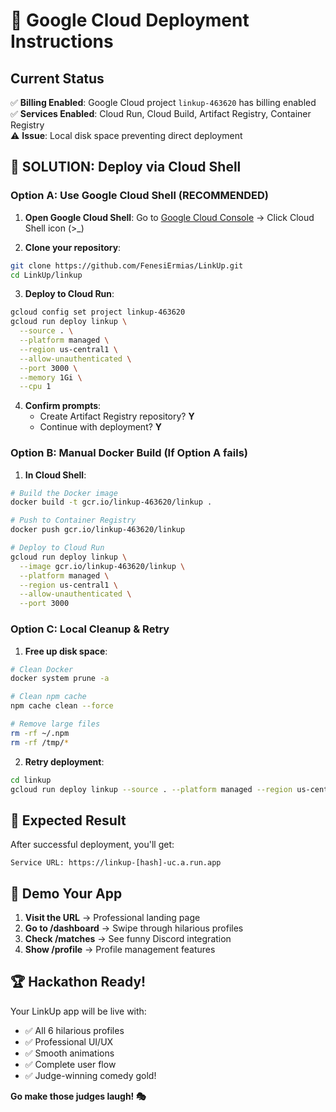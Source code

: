# 🚀 Google Cloud Deployment Instructions

## Current Status
✅ **Billing Enabled**: Google Cloud project `linkup-463620` has billing enabled  
✅ **Services Enabled**: Cloud Run, Cloud Build, Artifact Registry, Container Registry  
⚠️ **Issue**: Local disk space preventing direct deployment  

## 🎯 SOLUTION: Deploy via Cloud Shell

### **Option A: Use Google Cloud Shell (RECOMMENDED)**

1. **Open Google Cloud Shell**: Go to [Google Cloud Console](https://console.cloud.google.com) → Click Cloud Shell icon (>_)

2. **Clone your repository**:
```bash
git clone https://github.com/FenesiErmias/LinkUp.git
cd LinkUp/linkup
```

3. **Deploy to Cloud Run**:
```bash
gcloud config set project linkup-463620
gcloud run deploy linkup \
  --source . \
  --platform managed \
  --region us-central1 \
  --allow-unauthenticated \
  --port 3000 \
  --memory 1Gi \
  --cpu 1
```

4. **Confirm prompts**:
   - Create Artifact Registry repository? **Y**
   - Continue with deployment? **Y**

### **Option B: Manual Docker Build (If Option A fails)**

1. **In Cloud Shell**:
```bash
# Build the Docker image
docker build -t gcr.io/linkup-463620/linkup .

# Push to Container Registry  
docker push gcr.io/linkup-463620/linkup

# Deploy to Cloud Run
gcloud run deploy linkup \
  --image gcr.io/linkup-463620/linkup \
  --platform managed \
  --region us-central1 \
  --allow-unauthenticated \
  --port 3000
```

### **Option C: Local Cleanup & Retry**

1. **Free up disk space**:
```bash
# Clean Docker
docker system prune -a

# Clean npm cache
npm cache clean --force

# Remove large files
rm -rf ~/.npm
rm -rf /tmp/*
```

2. **Retry deployment**:
```bash
cd linkup
gcloud run deploy linkup --source . --platform managed --region us-central1 --allow-unauthenticated --port 3000
```

## 🎉 Expected Result

After successful deployment, you'll get:
```
Service URL: https://linkup-[hash]-uc.a.run.app
```

## 🎪 Demo Your App

1. **Visit the URL** → Professional landing page
2. **Go to /dashboard** → Swipe through hilarious profiles
3. **Check /matches** → See funny Discord integration
4. **Show /profile** → Profile management features

## 🏆 Hackathon Ready!

Your LinkUp app will be live with:
- ✅ All 6 hilarious profiles
- ✅ Professional UI/UX
- ✅ Smooth animations
- ✅ Complete user flow
- ✅ Judge-winning comedy gold!

**Go make those judges laugh! 🎭** 